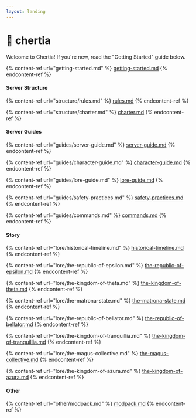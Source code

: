 ```yaml
---
layout: landing
---
```


# 🌈 chertia

Welcome to Chertia! If you're new, read the "Getting Started" guide below.

{% content-ref url="getting-started.md" %}
[getting-started.md](getting-started.md)
{% endcontent-ref %}

#### Server Structure

{% content-ref url="structure/rules.md" %}
[rules.md](structure/rules.md)
{% endcontent-ref %}

{% content-ref url="structure/charter.md" %}
[charter.md](structure/charter.md)
{% endcontent-ref %}

#### Server Guides

{% content-ref url="guides/server-guide.md" %}
[server-guide.md](guides/server-guide.md)
{% endcontent-ref %}

{% content-ref url="guides/character-guide.md" %}
[character-guide.md](guides/character-guide.md)
{% endcontent-ref %}

{% content-ref url="guides/lore-guide.md" %}
[lore-guide.md](guides/lore-guide.md)
{% endcontent-ref %}

{% content-ref url="guides/safety-practices.md" %}
[safety-practices.md](guides/safety-practices.md)
{% endcontent-ref %}

{% content-ref url="guides/commands.md" %}
[commands.md](guides/commands.md)
{% endcontent-ref %}

#### Story

{% content-ref url="lore/historical-timeline.md" %}
[historical-timeline.md](lore/historical-timeline.md)
{% endcontent-ref %}

{% content-ref url="lore/the-republic-of-epsilon.md" %}
[the-republic-of-epsilon.md](lore/the-republic-of-epsilon.md)
{% endcontent-ref %}

{% content-ref url="lore/the-kingdom-of-theta.md" %}
[the-kingdom-of-theta.md](lore/the-kingdom-of-theta.md)
{% endcontent-ref %}

{% content-ref url="lore/the-matrona-state.md" %}
[the-matrona-state.md](lore/the-matrona-state.md)
{% endcontent-ref %}

{% content-ref url="lore/the-republic-of-bellator.md" %}
[the-republic-of-bellator.md](lore/the-republic-of-bellator.md)
{% endcontent-ref %}

{% content-ref url="lore/the-kingdom-of-tranquillia.md" %}
[the-kingdom-of-tranquillia.md](lore/the-kingdom-of-tranquillia.md)
{% endcontent-ref %}

{% content-ref url="lore/the-magus-collective.md" %}
[the-magus-collective.md](lore/the-magus-collective.md)
{% endcontent-ref %}

{% content-ref url="lore/the-kingdom-of-azura.md" %}
[the-kingdom-of-azura.md](lore/the-kingdom-of-azura.md)
{% endcontent-ref %}

#### Other

{% content-ref url="other/modpack.md" %}
[modpack.md](other/modpack.md)
{% endcontent-ref %}
